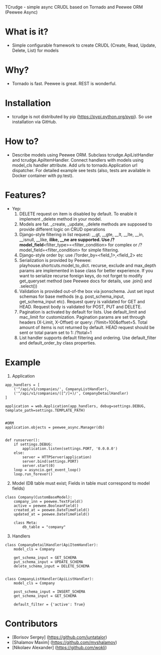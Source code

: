 TCrudge - simple async CRUDL based on Tornado and Peewee ORM (Peewee Async)

# What is it?
- Simple configurable framework to create CRUDL (Create, Read, Update, Delete, List) for models

# Why?
- Tornado is fast. Peewee is great. REST is wonderful.

# Installation
- tcrudge is not distributed by pip (https://pypi.python.org/pypi). So use installation via GitHub.

# How to?
- Describe models using Peewee ORM. Subclass tcrudge.ApiListHandler and tcrudge.ApiItemHandler. Connect handlers with
models using model_cls handler attribute. Add urls to tornado.Application url dispatcher.
For detailed example see tests (also, tests are available in Docker container with py.test).

# Features?
- Yep:
    1) DELETE request on item is disabled by default. To enable it implement _delete method in your model.
    2) Models are fat. _create, _update, _delete methods are supposed to provide different logic on CRUD operations
    3) Django-style filtering in list request: __gt, __gte, __lt, __lte, __in, __isnull, __like, __ilike, \_\_ne are
    supported. Use /?model_field__<filter_type>=<filter_condition> for complex or /?model_field=<filter_condition> for
    simple filtering.
    4) Django-style order by: use /?order_by=<field_1>,<field_2> etc
    5) Serialization is provided by Peewee: playhouse.shortcuts.model_to_dict. recurse, exclude and max_depth params
    are implemented in base class for better experience. If you want to serialize recurse foreign keys, do not forget to
    modify get_queryset method (see Peewee docs for details, use .join() and .select())
    6) Validation is provided out-of-the box via jsonschema. Just set input schemas for base methods
    (e.g. post_schema_input, get_schema_input etc). Request query is validated for GET and HEAD. Request body is
    validated for POST, PUT and DELETE.
    7) Pagination is activated by default for lists. Use default_limit and mac_limit for customization. Pagination
    params are set through headers (X-Limit, X-Offset) or query: /?limit=100&offset=5. Total amount of items is not
    returned by default. HEAD request should be sent or total param set to 1: /?total=1
    8) List handler supports default filtering and ordering. Use default_filter and default_order_by class properties.
# Example
1) Application

```
app_handlers = [
    ('^/api/v1/companies/', CompanyListHandler),
    ('^/api/v1/companies/([^/]+)/', CompanyDetailHandler)
]

application = web.Application(app_handlers, debug=settings.DEBUG, template_path=settings.TEMPLATE_PATH)


#ORM
application.objects = peewee_async.Manager(db)


def runserver():
    if settings.DEBUG:
        application.listen(settings.PORT, '0.0.0.0')
    else:
        server = HTTPServer(application)
        server.bind(settings.PORT)
        server.start(0)
    loop = asyncio.get_event_loop()
    loop.run_forever()

```

2) Model (DB table must exist; Fields in table must correspond to model fields)

```
class Company(CustomBaseModel):
    company_inn = peewee.TextField()
    active = peewee.BooleanField()
    created_at = peewee.DateTimeField()
    updated_at = peewee.DateTimeField()

    class Meta:
        db_table = "company"
```

3) Handlers

```
class CompanyDetailHandler(ApiItemHandler):
    model_cls = Company

    get_schema_input = GET_SCHEMA
    put_schema_input = UPDATE_SCHEMA
    delete_schema_input = DELETE_SCHEMA


class CompanyListHandler(ApiListHandler):
    model_cls = Company

    post_schema_input = INSERT_SCHEMA
    get_schema_input = GET_SCHEMA

    default_filter = {'active': True}
```

# Сontributors
* [Borisov Sergey] (https://github.com/juntatalor)
* [Shalamov Maxim] (https://github.com/mvshalamov)
* [Nikolaev Alexander] (https://github.com/wokli)
